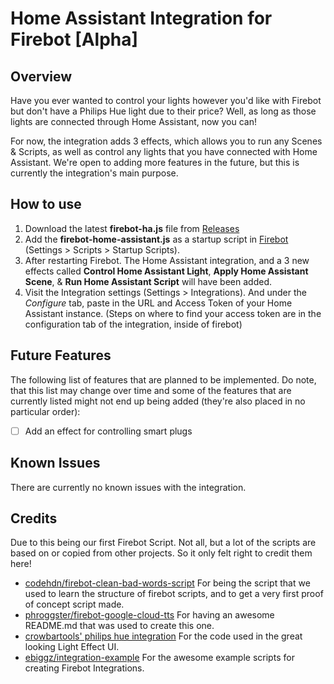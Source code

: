 # Home Assistant Integration for Firebot [Alpha]

## Overview
Have you ever wanted to control your lights however you'd like with Firebot but don't have a Philips Hue light due to their price?
Well, as long as those lights are connected through Home Assistant, now you can!

For now, the integration adds 3 effects, which allows you to run any Scenes & Scripts, as well as control any lights that you have connected with Home Assistant.
We're open to adding more features in the future, but this is currently the integration's main purpose.

## How to use
1. Download the latest **firebot-ha.js** file from [Releases](https://github.com/TSGPL/firebot-home-assistant/releases)
2. Add the **firebot-home-assistant.js** as a startup script in [Firebot](https://firebot.app/) (Settings > Scripts > Startup Scripts).
3. After restarting Firebot. The Home Assistant integration, and a 3 new effects called **Control Home Assistant Light**, **Apply Home Assistant Scene**, & **Run Home Assistant Script** will have been added.
4. Visit the Integration settings (Settings > Integrations). And under the *Configure* tab, paste in the URL and Access Token of your Home Assistant instance. (Steps on where to find your access token are in the configuration tab of the integration, inside of firebot)

## Future Features
The following list of features that are planned to be implemented. Do note, that this list may change over time and some of the features that are currently listed might not end up being added (they're also placed in no particular order):
- [ ] Add an effect for controlling smart plugs

## Known Issues
There are currently no known issues with the integration.

## Credits
Due to this being our first Firebot Script. Not all, but a lot of the scripts are based on or copied from other projects. So it only felt right to credit them here!

- [codehdn/firebot-clean-bad-words-script](https://github.com/codehdn/firebot-clean-bad-words-script/tree/main) For being the script that we used to learn the structure of firebot scripts, and to get a very first proof of concept script made.
- [phroggster/firebot-google-cloud-tts](https://github.com/phroggster/firebot-google-cloud-tts/tree/main) For having an awesome README.md that was used to create this one.
- [crowbartools' philips hue integration](https://github.com/crowbartools/Firebot/tree/master/src/backend/integrations/builtin/philips-hue) For the code used in the great looking Light Effect UI.
- [ebiggz/integration-example](https://github.com/ebiggz/integration-example/tree/main) For the awesome example scripts for creating Firebot Integrations.
